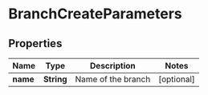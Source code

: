 

# BranchCreateParameters

## Properties

Name | Type | Description | Notes
------------ | ------------- | ------------- | -------------
**name** | **String** | Name of the branch |  [optional]



